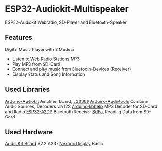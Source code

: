# ESP32-Audiokit-Multispeaker
ESP32-Audiokit Webradio, SD-Player and Bluetooth-Speaker

## Features
Digital Music Player with 3 Modes:
* Listen to [Web Radio Stations](https://wiki.ubuntuusers.de/Internetradio/Stationen) MP3
* Play MP3 from SD-Card
* Connect and play music from Bluetooth-Devices (Receiver)
* Display Status and Song Information

## Used Libraries
[Arduino-Audiokit](https://github.com/pschatzmann/arduino-audiokit) Amplifier Board, [ES8388](http://www.everest-semi.com/pdf/ES8388%20DS.pdf)
[Arduino-Audiotools](https://github.com/pschatzmann/arduino-audio-tools) Combine Audio Sources, Decoders via I2S
[Arduino-libhelix](https://github.com/pschatzmann/arduino-libhelix) MP3 Decoder for SD-Card and Radio
[ESP32-A2DP](https://github.com/pschatzmann/ESP32-A2DP) Bluetooth Receiver
[SdFat](https://github.com/greiman/SdFat.git) Reading Data from SD-Card

## Used Hardware
[Audio Kit Board](https://docs.ai-thinker.com/en/esp32-a1s) V2.2 A237
[Nextion Display](https://nextion.tech) Basic
